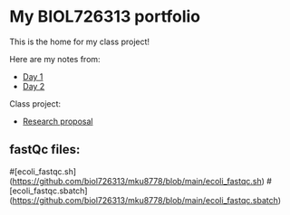 # My BIOL726313 portfolio

This is the home for my class project!

Here are my notes from:
* [Day 1](https://github.com/biol726313/mku8778/edit/main/day1.md)
* [Day 2](https://github.com/biol726313/mku8778/edit/main/day2.md)

Class project: 
* [Research proposal](https://github.com/biol726313/mku8778/blob/main/class%20project.pdf)

## fastQc files:

#[ecoli_fastqc.sh] (https://github.com/biol726313/mku8778/blob/main/ecoli_fastqc.sh)
#[ecoli_fastqc.sbatch] (https://github.com/biol726313/mku8778/blob/main/ecoli_fastqc.sbatch)
